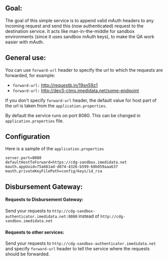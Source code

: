 ## Goal:

The goal of this simple service is to append valid mAuth headers to any incoming request and send this (now authenticated) request to the destination service. It acts like man-in-the-middle for sandbox environments (since it uses sandbox mAuth keys), to make the QA work easier with mAuth.

## General use:

You can use `forward-url` header to specify the url to which the requests are forwarded, for example:

* `forward-url:` http://requestb.in/19sn59z1
* `forward-url:` http://dev3-ctms.imedidata.net/some-endpoint

If you don't specify `forward-url` header, the default value for host part of the url is taken from the `application.properties`.

By default the service runs on port 8080. This can be changed in `application.properties` file.

## Configuration
Here is a sample of the `application.properties`
```properties
server.port=8080
defaultHostToForward=https://cdg-sandbox.imedidata.net
mauth.appUuid=75a681ad-d874-4326-b599-68b059aaa637
mauth.privateKeyFilePath=config/keys/id_rsa
```

## Disbursement Gateway:

#### Requests to Disbursement Gateway:
Send your requests to `http://cdg-sandbox-authenticator.imedidata.net:8080` instead of `http://cdg-sandbox.imedidata.net`

#### Requests to other services:
Send your requests to `http://cdg-sandbox-authenticator.imedidata.net` and specify `forward-url` header to tell the service where the requests should be forwarded.


